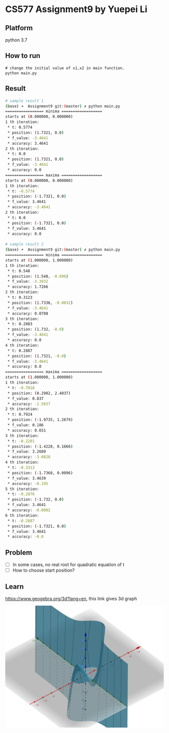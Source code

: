 # CS577 Assignment9 by Yuepei Li

## Platform

python 3.7

## How to run

```shell
# change the initial value of x1,x2 in main function.
python main.py  

```

## Result

```sh
# sample result 1
(base) ➜  Assignment9 git:(master) ✗ python main.py
================= minima ==================
starts at (0.000000, 0.000000)
1 th iteration:
 * t: 0.5774
 * position: (1.7321, 0.0)
 * f_value: -3.4641
 * accuracy: 3.4641
2 th iteration:
 * t: 0.0
 * position: (1.7321, 0.0)
 * f_value: -3.4641
 * accuracy: 0.0
================= maxima ==================
starts at (0.000000, 0.000000)
1 th iteration:
 * t: -0.5774
 * position: (-1.7321, 0.0)
 * f_value: 3.4641
 * accuracy: -3.4641
2 th iteration:
 * t: 0.0
 * position: (-1.7321, 0.0)
 * f_value: 3.4641
 * accuracy: 0.0

# sample result 2
(base) ➜  Assignment9 git:(master) ✗ python main.py
================= minima ==================
starts at (1.000000, 1.000000)
1 th iteration:
 * t: 0.548
 * position: (1.548, -0.096)
 * f_value: -3.3932
 * accuracy: 1.7266
2 th iteration:
 * t: 0.3123
 * position: (1.7336, -0.0032)
 * f_value: -3.4641
 * accuracy: 0.0708
3 th iteration:
 * t: 0.2883
 * position: (1.732, -0.0)
 * f_value: -3.4641
 * accuracy: 0.0
4 th iteration:
 * t: 0.2887
 * position: (1.7321, -0.0)
 * f_value: -3.4641
 * accuracy: 0.0
================= maxima ==================
starts at (1.000000, 1.000000)
1 th iteration:
 * t: -0.7018
 * position: (0.2982, 2.4037)
 * f_value: 0.837
 * accuracy: -2.5037
2 th iteration:
 * t: 0.7924
 * position: (-1.9735, 1.2679)
 * f_value: 0.186
 * accuracy: 0.651
3 th iteration:
 * t: -0.2201
 * position: (-1.4228, 0.1666)
 * f_value: 3.2689
 * accuracy: -3.0828
4 th iteration:
 * t: -0.3313
 * position: (-1.7368, 0.0096)
 * f_value: 3.4639
 * accuracy: -0.195
5 th iteration:
 * t: -0.2876
 * position: (-1.732, 0.0)
 * f_value: 3.4641
 * accuracy: -0.0002
6 th iteration:
 * t: -0.2887
 * position: (-1.7321, 0.0)
 * f_value: 3.4641
 * accuracy: -0.0
```

## Problem

- [ ] In some cases, no real root for quadratic equation of t
- [ ] How to choose start position?

## Learn

https://www.geogebra.org/3d?lang=en, this link gives 3d graph

![3d graph of function f](./image/3dGraph.png)
